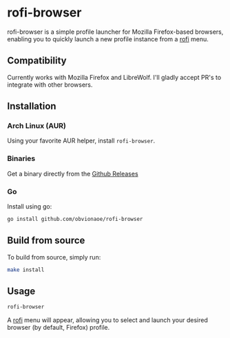 # rofi-browser

rofi-browser is a simple profile launcher for Mozilla Firefox-based browsers,
enabling you to quickly launch a new profile instance from a [rofi](https://github.com/davatorium/rofi) menu.

## Compatibility

Currently works with Mozilla Firefox and LibreWolf. I'll gladly accept PR's to integrate with other browsers.

## Installation

### Arch Linux (AUR)

Using your favorite AUR helper, install `rofi-browser`.

### Binaries

Get a binary directly from the [Github Releases](https://github.com/obvionaoe/rofi-browser/releases)

### Go

Install using go:

```bash
go install github.com/obvionaoe/rofi-browser
```

## Build from source

To build from source, simply run:

```bash
make install
```

## Usage

```bash
rofi-browser
```
A [rofi](https://github.com/davatorium/rofi) menu will appear, allowing you to select and launch your desired browser
(by default, Firefox) profile.
